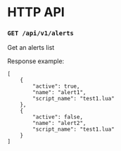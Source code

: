# HTTP API

### `GET /api/v1/alerts`

Get an alerts list

Response example:
```
[
    {
        "active": true,
        "name": "alert1",
        "script_name": "test1.lua"
    },
    {
        "active": false,
        "name": "alert2",
        "script_name": "test1.lua"
    }
]
```